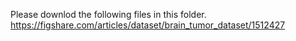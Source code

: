 
Please downlod the following files in this folder.
https://figshare.com/articles/dataset/brain_tumor_dataset/1512427      
 
